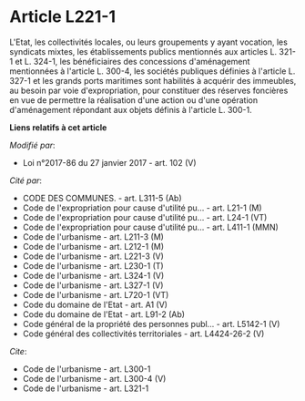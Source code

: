 # Article L221-1

L'Etat, les collectivités locales, ou leurs groupements y ayant vocation, les syndicats mixtes, les établissements publics
mentionnés aux articles L. 321-1 et L. 324-1, les bénéficiaires des concessions d'aménagement mentionnées à l'article L.
300-4, les sociétés publiques définies à l'article L. 327-1 et les grands ports maritimes sont habilités à acquérir des
immeubles, au besoin par voie d'expropriation, pour constituer des réserves foncières en vue de permettre la réalisation
d'une action ou d'une opération d'aménagement répondant aux objets définis à l'article L. 300-1.

**Liens relatifs à cet article**

_Modifié par_:

  - Loi n°2017-86 du 27 janvier 2017 - art. 102 (V)

_Cité par_:

  - CODE DES COMMUNES. - art. L311-5 (Ab)
  - Code de l'expropriation pour cause d'utilité pu... - art. L21-1 (M)
  - Code de l'expropriation pour cause d'utilité pu... - art. L24-1 (VT)
  - Code de l'expropriation pour cause d'utilité pu... - art. L411-1 (MMN)
  - Code de l'urbanisme - art. L211-3 (M)
  - Code de l'urbanisme - art. L212-1 (M)
  - Code de l'urbanisme - art. L221-3 (V)
  - Code de l'urbanisme - art. L230-1 (T)
  - Code de l'urbanisme - art. L324-1 (V)
  - Code de l'urbanisme - art. L327-1 (V)
  - Code de l'urbanisme - art. L720-1 (VT)
  - Code du domaine de l'Etat - art. A1 (V)
  - Code du domaine de l'Etat - art. L91-2 (Ab)
  - Code général de la propriété des personnes publ... - art. L5142-1 (V)
  - Code général des collectivités territoriales - art. L4424-26-2 (V)

_Cite_:

  - Code de l'urbanisme - art. L300-1
  - Code de l'urbanisme - art. L300-4 (V)
  - Code de l'urbanisme - art. L321-1

